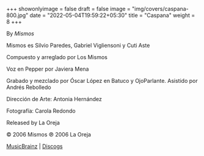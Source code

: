 +++
showonlyimage = false
draft = false
image = "img/covers/caspana-800.jpg"
date = "2022-05-04T19:59:22+05:30"
title = "Caspana"
weight = 8
+++

By _Mismos_

<!--more-->

Mismos es Silvio Paredes, Gabriel Vigliensoni y Cuti Aste

Compuesto y arreglado por Los Mismos

Voz en Pepper por Javiera Mena

Grabado y mezclado por Óscar López en Batuco y OjoParlante. Asistido por Andrés Rebolledo

Dirección de Arte: Antonia Hernández

Fotografía: Carola Redondo

Released by La Oreja

© 2006 Mismos ℗ 2006 La Oreja

[MusicBrainz](https://musicbrainz.org/release-group/81b0bd83-44ca-43a4-8f8c-8fd145b97224) | [Discogs](https://www.discogs.com/Mismos-Caspana/release/4434719)
